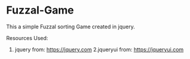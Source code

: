 # Fuzzal-Game
This a simple Fuzzal sorting Game created in jquery.

Resources Used:
1. jquery from: https://jquery.com
2.jqueryui from: https://jqueryui.com
